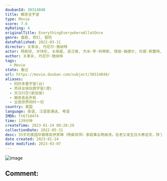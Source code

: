 ```yaml
---
doubanId: 30314848
title: 瞬息全宇宙
type: Movie
score: 7.6
myRating: 4
originalTitle: EverythingEverywhereAllatOnce
genre: 喜剧, 奇幻, 冒险
datePublished: 2022-03-11
director: 关家永, 丹尼尔·施纳特
actor: 杨紫琼, 许玮伦, 关继威, 吴汉章, 杰米·李·柯蒂斯, 塔丽·梅德尔, 珍妮·斯蕾特, 岑勇康, 比夫·威夫, 黎唯, 黎明, 李静, 苏妮特·玛尼, 阿隆·拉扎尔, 切尔西·戈德史密斯, 克雷格·亨宁森, 安东尼·莫利纳利, 丹·布朗, 帕努瓦特·安东尼·纳纳肯帕诺姆, 卡拉·玛丽·乔尔简, 兰达尔·阿切尔, 埃夫卡·科瓦拉西尤斯, 奥德丽·瓦西莱夫斯基, 布恩·平考, 蒂莫西·尤里齐, 丹尼尔·施纳特, 西协美智子, 蒂莫西·斯科特·拉尔斯顿, 兰迪·纽曼, 纳拉亚纳·卡布拉尔, 戴拉·绍, 关家永, 艾尔·亚历山大
author: 关家永, 丹尼尔·施纳特
tags:
  - Movie
state: 看过
url: https://movie.douban.com/subject/30314848/
aliases:
  - 妈的多重宇宙(台)
  - 奇异女侠玩救宇宙(港)
  - 天马行空(新加坡)
  - 瞬息各处所有
  - 全部世界同时一切
country: 美国
language: 英语, 汉语普通话, 粤语
IMDb: tt6710474
time: 139分钟
createTime: 2023-01-24 00:28:29
collectionDate: 2022-05-31
desc: 55岁的美国华裔移民伊芙琳（杨紫琼饰）家庭事业两崩溃。在老父亲生日大寿这天，除了要阻止女儿（许玮伦饰）暴走出柜、替无用丈夫（关继威饰）擦屁股，还得去税务局向古板大婶（杰米·李·柯蒂斯饰）解释不...
date created: 2023-01-24
date modified: 2023-03-07
---
```


![image](p2869765076.jpg)

Comment:
---
